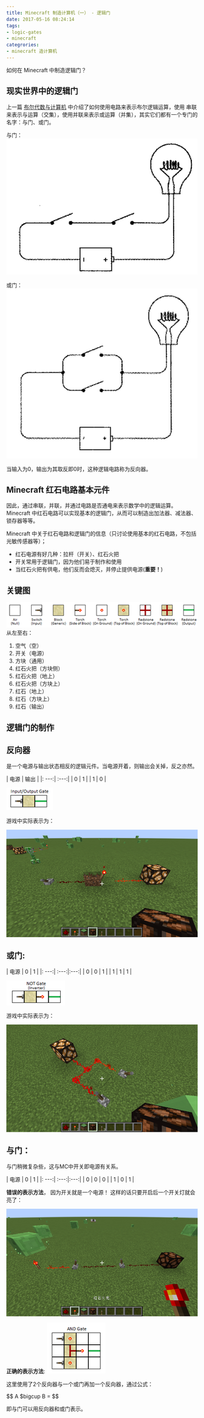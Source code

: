 ```yaml
---
title: Minecraft 制造计算机（一） - 逻辑门
date: 2017-05-16 08:24:14
tags:
- logic-gates
- minecraft
categrories:
- minecraft 造计算机
---
```


如何在 Minecraft 中制造逻辑门？

<!-- more -->

现实世界中的逻辑门
----
上一篇 [布尔代数与计算机](/bool) 中介绍了如何使用电路来表示布尔逻辑运算，使用
串联来表示与运算（交集），使用并联来表示或运算（并集），其实它们都有一个专门的名字：与门、或门。

与门：
![](/images/bool/01.png)

或门：
![](/images/bool/02.png)

当输入为0，输出为其取反即0时，这种逻辑电路称为反向器。

Minecraft 红石电路基本元件
---

因此，通过串联，并联，并通过电路是否通电来表示数学中的逻辑运算。Minecraft 中红石电路可以实现基本的逻辑门，从而可以制造出加法器、减法器、锁存器等等。

Minecraft 中关于红石电路和逻辑门的信息（只讨论使用基本的红石电路，不包括光敏传感器等）；

+ 红石电源有好几种：拉杆（开关）、红石火把
+ 开关常用于逻辑门，因为他们易于制作和使用
+ 当红石火把有供电，他们反而会熄灭，并停止提供电源(**重要！**)

关键图
---

![](/images/mc/MCGatesKey.png)
从左至右：

1. 空气（空）
2. 开关（电源）
3. 方块（通用）
4. 红石火把（方块侧）
5. 红石火把（地上）
6. 红石火把（方块上）
7. 红石（地上）
8. 红石（方块上）
9. 红石（输出）

逻辑门的制作
---

## 反向器

是一个电源与输出状态相反的逻辑元件。当电源开着，则输出会关掉，反之亦然。

| 电源 | 输出 |
|: ---:| :---:|
|  0   |   1  |
|  1   |   0  |

![](/images/mc/BasicGate.png)

游戏中实际表示为：

![](/images/mc/01.png)

## 或门:

| 电源 |   0  |  1  |
|: ---:| :---:|:---:|
|  0   |   0  |  1  |
|  1   |   1  |  1  |

![](/images/mc/NotGate.png)

游戏中实际表示为：

![](/images/mc/02.png)

## 与门：

与门稍微复杂些，这与MC中开关即电源有关系。

| 电源 |   0  |  1  |
|: ---:| :---:|:---:|
|  0   |   0  |  0  |
|  1   |   0  |  1  |

**错误的表示方法**， 因为开关就是一个电源！ 这样的话只要开启后一个开关灯就会亮了：

![](/images/mc/03.png)

**正确的表示方法**:
![](/images/mc/ANDgate.png)

这里使用了2个反向器与一个或门再加一个反向器，通过公式：

$$ A $bigcup B = $$

即与门可以用反向器和或门表示。



